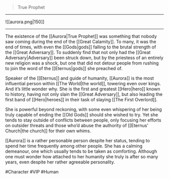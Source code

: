 >True Prophet
---

![[aurora.png|150]]

---
The existence of the [[Aurora|True Prophet]] was something that nobody saw coming during the end of the [[Great Calamity]]. To many, it was the end of times, with even the [[Gods|gods]] falling to the brutal strength of the [[Great Adversary]]. To suddenly find that not only had the [[Great Adversary|Adversary]] been struck down, but by the priestess of an entirely new religion was a shock, but one that did not detour people from rushing to join the word of the [[Eternus|gods]] she preached of.

Speaker of the [[Eternus]] and guide of humanity, [[Aurora]] is the most influential person within [[The World|the world]], towering even over kings. And it’s little wonder why. She is the first and greatest [[Hero|hero]] known to history, having not only slain the [[Great Adversary]], but also leading the first band of [[Hero|heroes]] in their task of slaying [[The First Overlord]].

She is powerful beyond reckoning, with some even whispering of her being truly capable of ending the [[Old Gods]] should she wished to try. Yet she tends to stay outside of conflicts between people, only focusing her efforts on outsider threats and those who’d abuse the authority of [[Eternus' Church|the church]] for their own whims.

[[Aurora]] is a rather personable person despite her status, tending to spend her time frequently among other people. She has a calming demeanour, one which usually tends to be taken as comforting. Although one must wonder how attached to her humanity she truly is after so many years, even despite her rather agreeable personality.

#Character #VIP #Human